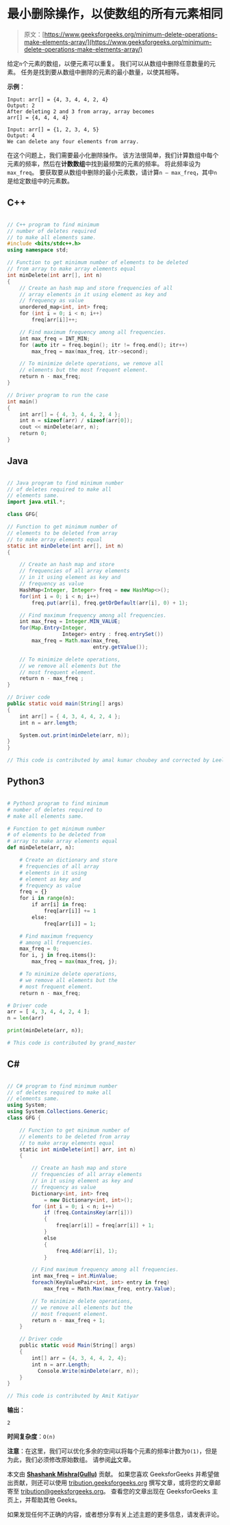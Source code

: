 # 最小删除操作，以使数组的所有元素相同

> 原文：[https://www.geeksforgeeks.org/minimum-delete-operations-make-elements-array/](https://www.geeksforgeeks.org/minimum-delete-operations-make-elements-array/)

给定`n`个元素的数组，以便元素可以重复。 我们可以从数组中删除任意数量的元素。 任务是找到要从数组中删除的元素的最小数量，以使其相等。

**示例**：

```
Input: arr[] = {4, 3, 4, 4, 2, 4}
Output: 2
After deleting 2 and 3 from array, array becomes 
arr[] = {4, 4, 4, 4} 

Input: arr[] = {1, 2, 3, 4, 5}
Output: 4
We can delete any four elements from array.

```

在这个问题上，我们需要最小化删除操作。 该方法很简单，我们计算数组中每个元素的频率，然后在**计数数组**中找到最频繁的元素的频率。 将此频率设为`max_freq`。 要获取要从数组中删除的最小元素数，请计算`n – max_freq`，其中`n`是给定数组中的元素数。

## C++

```cpp

// C++ program to find minimum
// number of deletes required
// to make all elements same.
#include <bits/stdc++.h>
using namespace std;

// Function to get minimum number of elements to be deleted
// from array to make array elements equal
int minDelete(int arr[], int n)
{
    // Create an hash map and store frequencies of all
    // array elements in it using element as key and
    // frequency as value
    unordered_map<int, int> freq;
    for (int i = 0; i < n; i++)
        freq[arr[i]]++;

    // Find maximum frequency among all frequencies.
    int max_freq = INT_MIN;
    for (auto itr = freq.begin(); itr != freq.end(); itr++)
        max_freq = max(max_freq, itr->second);

    // To minimize delete operations, we remove all
    // elements but the most frequent element.
    return n - max_freq;
}

// Driver program to run the case
int main()
{
    int arr[] = { 4, 3, 4, 4, 2, 4 };
    int n = sizeof(arr) / sizeof(arr[0]);
    cout << minDelete(arr, n);
    return 0;
}

```

## Java

```java

// Java program to find minimum number
// of deletes required to make all
// elements same.
import java.util.*;

class GFG{

// Function to get minimum number of 
// elements to be deleted from array
// to make array elements equal
static int minDelete(int arr[], int n)
{

    // Create an hash map and store 
    // frequencies of all array elements
    // in it using element as key and
    // frequency as value
    HashMap<Integer, Integer> freq = new HashMap<>();
    for(int i = 0; i < n; i++)
        freq.put(arr[i], freq.getOrDefault(arr[i], 0) + 1);

    // Find maximum frequency among all frequencies.
    int max_freq = Integer.MIN_VALUE;
    for(Map.Entry<Integer, 
                  Integer> entry : freq.entrySet())
        max_freq = Math.max(max_freq, 
                            entry.getValue());

    // To minimize delete operations, 
    // we remove all elements but the
    // most frequent element.
    return n - max_freq ;
}

// Driver code
public static void main(String[] args)
{
    int arr[] = { 4, 3, 4, 4, 2, 4 };
    int n = arr.length;

    System.out.print(minDelete(arr, n));
}
}

// This code is contributed by amal kumar choubey and corrected by Leela Kotte

```

## Python3

```py

# Python3 program to find minimum 
# number of deletes required to 
# make all elements same. 

# Function to get minimum number 
# of elements to be deleted from 
# array to make array elements equal 
def minDelete(arr, n): 

    # Create an dictionary and store 
    # frequencies of all array 
    # elements in it using 
    # element as key and 
    # frequency as value 
    freq = {} 
    for i in range(n): 
        if arr[i] in freq: 
            freq[arr[i]] += 1
        else: 
            freq[arr[i]] = 1; 

    # Find maximum frequency 
    # among all frequencies. 
    max_freq = 0; 
    for i, j in freq.items(): 
        max_freq = max(max_freq, j); 

    # To minimize delete operations, 
    # we remove all elements but the 
    # most frequent element. 
    return n - max_freq; 

# Driver code 
arr = [ 4, 3, 4, 4, 2, 4 ]; 
n = len(arr) 

print(minDelete(arr, n)); 

# This code is contributed by grand_master 

```

## C#

```cs

// C# program to find minimum number
// of deletes required to make all
// elements same.
using System;
using System.Collections.Generic;
class GFG {

    // Function to get minimum number of
    // elements to be deleted from array
    // to make array elements equal
    static int minDelete(int[] arr, int n)
    {

        // Create an hash map and store
        // frequencies of all array elements
        // in it using element as key and
        // frequency as value
        Dictionary<int, int> freq
            = new Dictionary<int, int>();
        for (int i = 0; i < n; i++)
            if (freq.ContainsKey(arr[i])) 
            {
                freq[arr[i]] = freq[arr[i]] + 1;
            }
            else
            {
                freq.Add(arr[i], 1);
            }

        // Find maximum frequency among all frequencies.
        int max_freq = int.MinValue;
        foreach(KeyValuePair<int, int> entry in freq)
            max_freq = Math.Max(max_freq, entry.Value);

        // To minimize delete operations,
        // we remove all elements but the
        // most frequent element.
        return n - max_freq + 1;
    }

    // Driver code
    public static void Main(String[] args)
    {
        int[] arr = {4, 3, 4, 4, 2, 4};
        int n = arr.Length;
          Console.Write(minDelete(arr, n));
    }
}

// This code is contributed by Amit Katiyar

```

**输出**：

```
2

```

**时间复杂度**：`O(n)`

**注意**：在这里，我们可以优化多余的空间以将每个元素的频率计数为`O(1)`，但是为此，我们必须修改原始数组。 请参阅[此](https://www.geeksforgeeks.org/count-frequencies-elements-array-o1-extra-space-time/)文章。

本文由 [**Shashank Mishra(Gullu)**](https://www.facebook.com/shashank.mishra.92167)  贡献。 如果您喜欢 GeeksforGeeks 并希望做出贡献，则还可以使用 [tribution.geeksforgeeks.org](http://www.contribute.geeksforgeeks.org) 撰写文章，或将您的文章邮寄至 tribution@geeksforgeeks.org。 查看您的文章出现在 GeeksforGeeks 主页上，并帮助其他 Geeks。

如果发现任何不正确的内容，或者想分享有关上述主题的更多信息，请发表评论。

